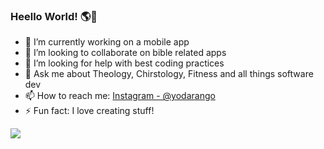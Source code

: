 ### Heello World! 🌎👋 

- 🔭 I’m currently working on a mobile app
- 👯 I’m looking to collaborate on bible related apps
- 🤔 I’m looking for help with best coding practices
- 💬 Ask me about Theology, Chirstology, Fitness and all things software dev
- 📫 How to reach me: [Instagram - @yodarango](https://www.instagram.com/yodarango)
- ⚡ Fun fact: I love creating stuff! 

<img src="https://github-readme-stats.vercel.app/api?username=yodarango&&show_icons=true&title_color=f2f2f2&icon_color=f2f2f2&text_color=f2f2f2&bg_color=242424" /> 
